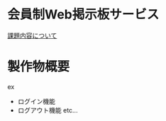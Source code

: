 # 会員制Web掲示板サービス

[課題内容について](https://github.com/oddmutou/2020techc/wiki/%E5%BE%8C%E6%9C%9F%E6%9C%80%E7%B5%82%E8%AA%B2%E9%A1%8C)

# 製作物概要

ex
- ログイン機能
- ログアウト機能
etc...